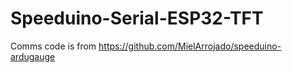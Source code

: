 # Speeduino-Serial-ESP32-TFT

Comms code is from https://github.com/MielArrojado/speeduino-ardugauge
